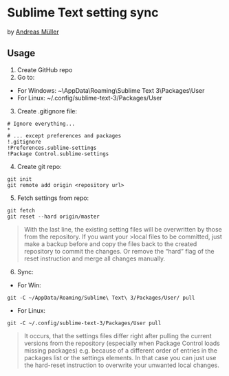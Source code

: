 # Sublime Text setting sync

by [Andreas Müller](https://medium.com/@devmount/using-git-to-sync-sublime-text-settings-f70b8dc7a40d#.yvv8bpola)

## Usage

1. Create GitHub repo
2. Go to:
- For Windows: ~\AppData\Roaming\Sublime Text 3\Packages\User
- For Linux:   ~/.config/sublime-text-3/Packages/User
3. Create .gitignore file:
```
# Ignore everything...
*
# ... except preferences and packages
!.gitignore
!Preferences.sublime-settings
!Package Control.sublime-settings
```
4. Create git repo:
```
git init
git remote add origin <repository url>
```
5. Fetch settings from repo:
```
git fetch
git reset --hard origin/master
```

>With the last line, the existing setting files will be overwritten by those from the repository. If you want your >local files to be committed, just make a backup before and copy the files back to the created repository to
>commit the changes. Or remove the “hard” flag of the reset instruction and merge all changes manually.

6. Sync:
- For Win:
```
git -C ~/AppData/Roaming/Sublime\ Text\ 3/Packages/User/ pull
```

- For Linux:
```
git -C ~/.config/sublime-text-3/Packages/User pull
```

>It occurs, that the settings files differ right after pulling the current versions from the repository (especially when Package Control loads missing packages) e.g. because of a different order of entries in the packages list or the settings elements. In that case you can just use the hard-reset instruction to overwrite your unwanted local changes.